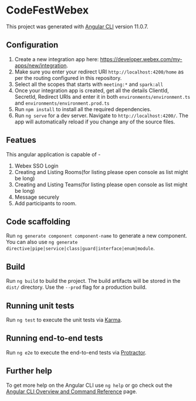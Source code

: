 # CodeFestWebex

This project was generated with [Angular CLI](https://github.com/angular/angular-cli) version 11.0.7.

## Configuration
1. Create a new integration app here: https://developer.webex.com/my-apps/new/integration.
2. Make sure you enter your redirect URI `http://localhost:4200/home` as per the routing configured in this repository.
3. Select all the scopes that starts with `meeting:*` and `spark:all`
4. Once your integration app is created, get all the details ClientId, SecretId, Redirect URIs and enter it in both `environments/environment.ts` and `environments/environment.prod.ts`
5. Run `npm install` to install all the required dependencies.
6. Run `ng serve` for a dev server. Navigate to `http://localhost:4200/`. The app will automatically reload if you change any of the source files.

## Featues
This angular application is capable of -
1. Webex SSO Login
2. Creating and Listing Rooms(for listing please open console as list might be long)
2. Creating and Listing Teams(for listing please open console as list might be long)
3. Message securely
4. Add participants to room.

## Code scaffolding

Run `ng generate component component-name` to generate a new component. You can also use `ng generate directive|pipe|service|class|guard|interface|enum|module`.

## Build

Run `ng build` to build the project. The build artifacts will be stored in the `dist/` directory. Use the `--prod` flag for a production build.

## Running unit tests

Run `ng test` to execute the unit tests via [Karma](https://karma-runner.github.io).

## Running end-to-end tests

Run `ng e2e` to execute the end-to-end tests via [Protractor](http://www.protractortest.org/).

## Further help

To get more help on the Angular CLI use `ng help` or go check out the [Angular CLI Overview and Command Reference](https://angular.io/cli) page.
